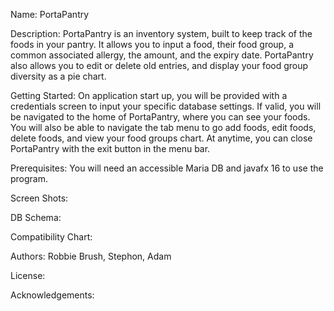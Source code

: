 Name: PortaPantry

Description: PortaPantry is an inventory system, built to keep track of the
                foods in your pantry. It allows you to input a food,
                their food group, a common associated allergy, the amount, and the expiry date.
                PortaPantry also allows you to edit or delete old entries,
                and display your food group diversity as a pie chart.

Getting Started: On application start up, you will be provided with a credentials
                    screen to input your specific database settings. If valid, you will
                    be navigated to the home of PortaPantry, where you can see your foods.
                    You will also be able to navigate the tab menu to go add foods, edit foods, delete foods, 
                    and view your food groups chart. At anytime, you can close PortaPantry with the exit button in the 
                    menu bar.

Prerequisites: You will need an accessible Maria DB and javafx 16 to use the program.

Screen Shots:

DB Schema:

Compatibility Chart:

Authors: Robbie Brush, Stephon, Adam

License:

Acknowledgements:
                    
                